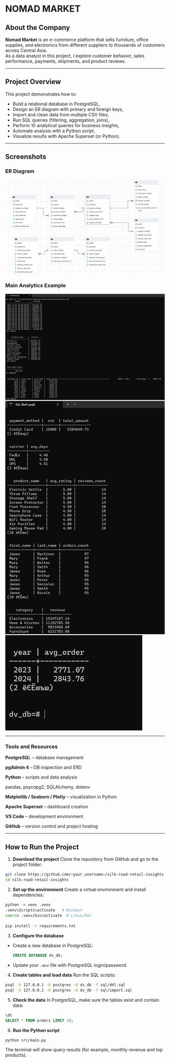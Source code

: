 # NOMAD MARKET

## About the Company
**Nomad Market** is an e-commerce platform that sells furniture, office supplies, and electronics from different suppliers to thousands of customers across Central Asia.  
As a data analyst in this project, I explore customer behavior, sales performance, payments, shipments, and product reviews.

---

## Project Overview
This project demonstrates how to:
- Build a relational database in PostgreSQL,
- Design an ER diagram with primary and foreign keys,
- Import and clean data from multiple CSV files,
- Run SQL queries (filtering, aggregation, joins),
- Perform 10 analytical queries for business insights,
- Automate analysis with a Python script,
- Visualize results with Apache Superset (or Python).

---

## Screenshots
### ER Diagram
![ERD](img/erd.jpg)

### Main Analytics Example
![Analytics](img/1.jpg)
![Analytics](img/2.jpg)
![Analytics](img/3.jpg)

---

### Tools and Resources

**PostgreSQ**L – database management

**pgAdmin 4** – DB inspection and ERD

**Python** – scripts and data analysis

pandas, psycopg2, SQLAlchemy, dotenv

**Matplotlib / Seaborn / Plotly** – visualization in Python

**Apache Superset** – dashboard creation

**VS Code** – development environment

**GitHub** – version control and project hosting

---

## How to Run the Project

1. **Download the project**
   Clone the repository from GitHub and go to the project folder:

```bash
git clone https://github.com/<your_username>/silk-road-retail-insights.git
cd silk-road-retail-insights
```

2. **Set up the environment**
   Create a virtual environment and install dependencies:

```bash
python -m venv .venv
.venv\Scripts\activate   # Windows
source .venv/bin/activate  # Linux/Mac

pip install -r requirements.txt
```

3. **Configure the database**

* Create a new database in PostgreSQL:

  ```sql
  CREATE DATABASE dv_db;
  ```
* Update your `.env` file with PostgreSQL login/password.

4. **Create tables and load data**
   Run the SQL scripts:

```bash
psql -h 127.0.0.1 -U postgres -d dv_db -f sql/ddl.sql
psql -h 127.0.0.1 -U postgres -d dv_db -f sql/import.sql
```

5. **Check the data**
   In PostgreSQL, make sure the tables exist and contain data:

```sql
\dt
SELECT * FROM orders LIMIT 10;
```

6. **Run the Python script**

```bash
python src/main.py
```

The terminal will show query results (for example, monthly revenue and top products).



